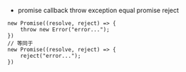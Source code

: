 - promise callback throw exception equal promise reject

```
new Promise((resolve, reject) => {
    throw new Error("error...");
})
// 等同于
new Promise((resolve, reject) => {
    reject("error...");
})
```
